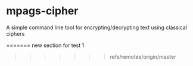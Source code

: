 # mpags-cipher
A simple command line tool for encrypting/decrypting text using classical ciphers

=======
new section for test 1
>>>>>>> refs/remotes/origin/master
